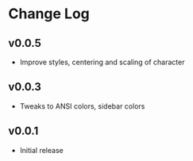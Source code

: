 # Change Log

## v0.0.5

- Improve styles, centering and scaling of character

## v0.0.3

- Tweaks to ANSI colors, sidebar colors

## v0.0.1

- Initial release
